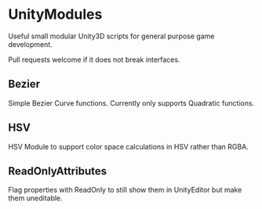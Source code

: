 # UnityModules

Useful small modular Unity3D scripts for general purpose game development.

Pull requests welcome if it does not break interfaces.

## Bezier
Simple Bezier Curve functions.
Currently only supports Quadratic functions.

## HSV
HSV Module to support color space calculations in HSV rather than RGBA.


## ReadOnlyAttributes
Flag properties with ReadOnly to still show them in UnityEditor but make them uneditable.





